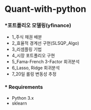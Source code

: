# Quant-with-python

### *포트폴리오 모델링(yfinance)
- 1_주식 채권 배분
- 2_효율적 경계선 구현(SLSQP_Algo)
- 3_리셈플링 기법
- 4_시장 포트폴리오 구현
- 5_Fama-French 3-Factor 회귀분석
- 6_Lasso, Ridge 회귀분석
- 7_20일 롤링 변동성 추정

### * Requirements
- Python 3.x
- sklearn

